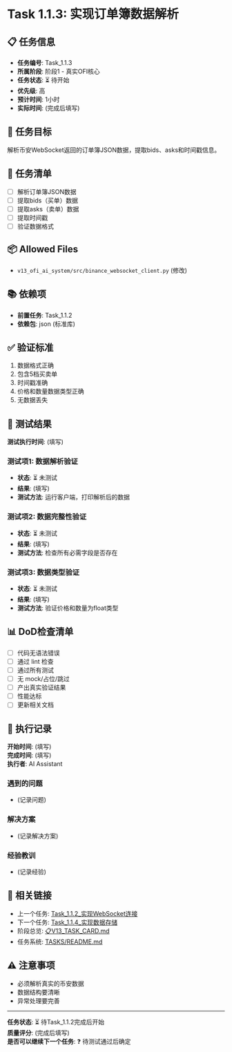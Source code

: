 # Task 1.1.3: 实现订单簿数据解析

## 📋 任务信息
- **任务编号**: Task_1.1.3
- **所属阶段**: 阶段1 - 真实OFI核心
- **任务状态**: ⏳ 待开始
- **优先级**: 高
- **预计时间**: 1小时
- **实际时间**: (完成后填写)

## 🎯 任务目标
解析币安WebSocket返回的订单簿JSON数据，提取bids、asks和时间戳信息。

## 📝 任务清单
- [ ] 解析订单簿JSON数据
- [ ] 提取bids（买单）数据
- [ ] 提取asks（卖单）数据
- [ ] 提取时间戳
- [ ] 验证数据格式

## 📦 Allowed Files
- `v13_ofi_ai_system/src/binance_websocket_client.py` (修改)

## 📚 依赖项
- **前置任务**: Task_1.1.2
- **依赖包**: json (标准库)

## ✅ 验证标准
1. 数据格式正确
2. 包含5档买卖单
3. 时间戳准确
4. 价格和数量数据类型正确
5. 无数据丢失

## 🧪 测试结果
**测试执行时间**: (填写)

### 测试项1: 数据解析验证
- **状态**: ⏳ 未测试
- **结果**: (填写)
- **测试方法**: 运行客户端，打印解析后的数据

### 测试项2: 数据完整性验证
- **状态**: ⏳ 未测试
- **结果**: (填写)
- **测试方法**: 检查所有必需字段是否存在

### 测试项3: 数据类型验证
- **状态**: ⏳ 未测试
- **结果**: (填写)
- **测试方法**: 验证价格和数量为float类型

## 📊 DoD检查清单
- [ ] 代码无语法错误
- [ ] 通过 lint 检查
- [ ] 通过所有测试
- [ ] 无 mock/占位/跳过
- [ ] 产出真实验证结果
- [ ] 性能达标
- [ ] 更新相关文档

## 📝 执行记录
**开始时间**: (填写)  
**完成时间**: (填写)  
**执行者**: AI Assistant

### 遇到的问题
- (记录问题)

### 解决方案
- (记录解决方案)

### 经验教训
- (记录经验)

## 🔗 相关链接
- 上一个任务: [Task_1.1.2_实现WebSocket连接](./Task_1.1.2_实现WebSocket连接.md)
- 下一个任务: [Task_1.1.4_实现数据存储](./Task_1.1.4_实现数据存储.md)
- 阶段总览: [📋V13_TASK_CARD.md](../../📋V13_TASK_CARD.md)
- 任务系统: [TASKS/README.md](../README.md)

## ⚠️ 注意事项
- 必须解析真实的币安数据
- 数据结构要清晰
- 异常处理要完善

---
**任务状态**: ⏳ 待Task_1.1.2完成后开始  
**质量评分**: (完成后填写)  
**是否可以继续下一个任务**: ❓ 待测试通过后确定

